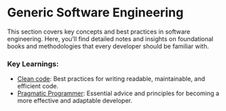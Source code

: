# Generic Software Engineering


This section covers key concepts and best practices in software engineering. Here, you’ll find detailed notes and insights on foundational books and methodologies that every developer should be familiar with.

### Key Learnings:
- [Clean code](GeneralSoftwareEngineering/CleanCode.md): Best practices for writing readable, maintainable, and efficient code.
- [Pragmatic Programmer](GeneralSoftwareEngineering/PragmaticProgrammer.md): Essential advice and principles for becoming a more effective and adaptable developer.